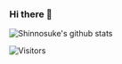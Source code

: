 ### Hi there 👋
![Shinnosuke's github stats](https://github-readme-stats.vercel.app/api?username=PCKxin&show_icons=true&theme=radical)
<!--
**PCKxin/PCKxin** is a ✨ _special_ ✨ repository because its `README.md` (this file) appears on your GitHub profile.

Here are some ideas to get you started:

- 🔭 I’m currently working on ...
- 🌱 I’m currently learning ...
- 👯 I’m looking to collaborate on ...
- 🤔 I’m looking for help with ...
- 💬 Ask me about ...
- 📫 How to reach me: ...
- 😄 Pronouns: ...
- ⚡ Fun fact: ...
-->
![Visitors](https://camo.githubusercontent.com//get/@PCKxin.readme)
